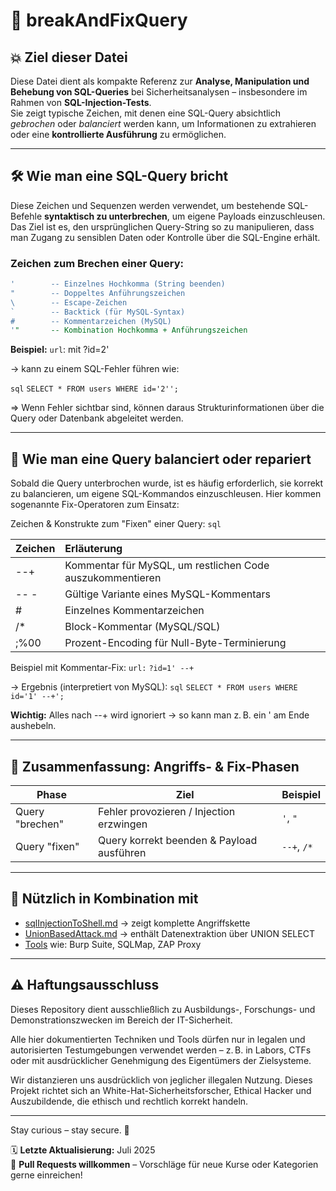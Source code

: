 # 🧩 breakAndFixQuery

## 💥 Ziel dieser Datei

Diese Datei dient als kompakte Referenz zur **Analyse, Manipulation und Behebung von SQL-Queries** bei Sicherheitsanalysen – insbesondere im Rahmen von **SQL-Injection-Tests**.  
Sie zeigt typische Zeichen, mit denen eine SQL-Query absichtlich *gebrochen* oder *balanciert* werden kann, um Informationen zu extrahieren oder eine **kontrollierte Ausführung** zu ermöglichen.

---

## 🛠️ Wie man eine SQL-Query **bricht**

Diese Zeichen und Sequenzen werden verwendet, um bestehende SQL-Befehle **syntaktisch zu unterbrechen**, um eigene Payloads einzuschleusen. Das Ziel ist es, den ursprünglichen Query-String so zu manipulieren, dass man Zugang zu sensiblen Daten oder Kontrolle über die SQL-Engine erhält.

### Zeichen zum Brechen einer Query:

```sql
'        -- Einzelnes Hochkomma (String beenden)
"        -- Doppeltes Anführungszeichen
\        -- Escape-Zeichen
`        -- Backtick (für MySQL-Syntax)
#        -- Kommentarzeichen (MySQL)
'"       -- Kombination Hochkomma + Anführungszeichen
```

**Beispiel:**
`url`: mit ?id=2'

→ kann zu einem SQL-Fehler führen wie:

`sql`
```SELECT * FROM users WHERE id='2''; ```

=> Wenn Fehler sichtbar sind, können daraus Strukturinformationen über die Query oder Datenbank abgeleitet werden.

---

## 🔧 Wie man eine Query balanciert oder repariert

Sobald die Query unterbrochen wurde, ist es häufig erforderlich, sie korrekt zu balancieren, um eigene SQL-Kommandos einzuschleusen. Hier kommen sogenannte Fix-Operatoren zum Einsatz:

Zeichen & Konstrukte zum "Fixen" einer Query:
`sql`

| Zeichen | Erläuterung |
|:--------|:------------|
| --+     | Kommentar für MySQL, um restlichen Code auszukommentieren |
| -- -    | Gültige Variante eines MySQL-Kommentars |
| #       | Einzelnes Kommentarzeichen |
| /*      | Block-Kommentar (MySQL/SQL) |
| ;%00    | Prozent-Encoding für Null-Byte-Terminierung |


Beispiel mit Kommentar-Fix:
`url:` ```?id=1' --+```

→ Ergebnis (interpretiert von MySQL):
`sql`
```SELECT * FROM users WHERE id='1' --+'; ```

**Wichtig:** Alles nach --+ wird ignoriert → so kann man z. B. ein ' am Ende aushebeln.

---

## 🎯 Zusammenfassung: Angriffs- & Fix-Phasen

| Phase           | Ziel                                      | Beispiel    |
| --------------- | ----------------------------------------- | ----------- |
| Query "brechen" | Fehler provozieren / Injection erzwingen  | `'`, `"`    |
| Query "fixen"   | Query korrekt beenden & Payload ausführen | `--+`, `/*` |

---

## 🧪 Nützlich in Kombination mit

- [sqlInjectionToShell.md](03-web-security/sql-injection/sql_injection_to_shell.md) → zeigt komplette Angriffskette
- [UnionBasedAttack.md](14-vulnerabilities/sqlInjection/union_based_attack.md) → enthält Datenextraktion über UNION SELECT
- [Tools](/tools/) wie: Burp Suite, SQLMap, ZAP Proxy

---

## ⚠️ Haftungsausschluss

Dieses Repository dient ausschließlich zu Ausbildungs-, Forschungs- und Demonstrationszwecken im Bereich der IT-Sicherheit.

Alle hier dokumentierten Techniken und Tools dürfen nur in legalen und autorisierten Testumgebungen verwendet werden – z. B. in Labors, CTFs oder mit ausdrücklicher Genehmigung des Eigentümers der Zielsysteme.

Wir distanzieren uns ausdrücklich von jeglicher illegalen Nutzung.
Dieses Projekt richtet sich an White-Hat-Sicherheitsforscher, Ethical Hacker und Auszubildende, die ethisch und rechtlich korrekt handeln.

--- 

Stay curious – stay secure. 🔐

🗓️ **Letzte Aktualisierung:** Juli 2025  
🤝 **Pull Requests willkommen** – Vorschläge für neue Kurse oder Kategorien gerne einreichen!
